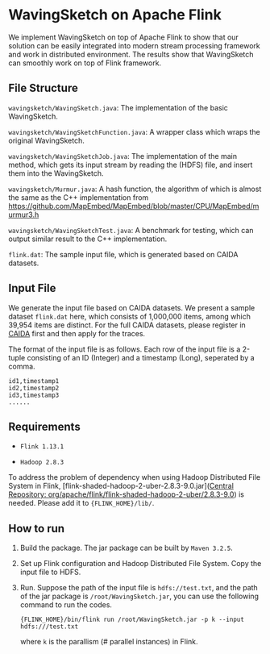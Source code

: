 # WavingSketch on Apache Flink

We implement WavingSketch on top of Apache Flink to show that our solution can be easily integrated into modern stream
processing framework and work in distributed environment. The results show that WavingSketch can smoothly work on top of
Flink framework.

## File Structure

`wavingsketch/WavingSketch.java`: The implementation of the basic WavingSketch.

`wavingsketch/WavingSketchFunction.java`: A wrapper class which wraps the original WavingSketch.

`wavingsketch/WavingSketchJob.java`: The implementation of the main method, which gets its input stream by reading the (HDFS) file, and insert them into the WavingSketch.

`wavingsketch/Murmur.java`: A hash function, the algorithm of which is almost the same as the C++ implementation from https://github.com/MapEmbed/MapEmbed/blob/master/CPU/MapEmbed/murmur3.h

`wavingsketch/WavingSketchTest.java`: A benchmark for testing, which can output similar result to the C++ implementation.

`flink.dat`: The sample input file, which is generated based on CAIDA datasets.

## Input File

We generate the input file based on CAIDA datasets. We present a sample dataset `flink.dat` here, which consists of
1,000,000 items, among which 39,954 items are distinct. For the full CAIDA datasets, please register
in [CAIDA](http://www.caida.org/home/) first and then apply for the traces.

The format of the input file is as follows. Each row of the input file is a 2-tuple consisting of an ID (Integer) and a
timestamp (Long), seperated by a comma.

```
id1,timestamp1
id2,timestamp2
id3,timestamp3
......
```

## Requirements

- `Flink 1.13.1`

- `Hadoop 2.8.3`

To address the problem of dependency when using Hadoop Distributed File System in
Flink, [flink-shaded-hadoop-2-uber-2.8.3-9.0.jar]([Central Repository: org/apache/flink/flink-shaded-hadoop-2-uber/2.8.3-9.0](https://repo.maven.apache.org/maven2/org/apache/flink/flink-shaded-hadoop-2-uber/2.8.3-9.0/))
is needed. Please add it to `{FLINK_HOME}/lib/`.

## How to run

1. Build the package. The jar package can be built by `Maven 3.2.5`.

2. Set up Flink configuration and Hadoop Distributed File System. Copy the input file to HDFS.

3. Run. Suppose the path of the input file is `hdfs://test.txt`, and the path of the jar package
   is `/root/WavingSketch.jar`, you can use the following command to run the codes.

   ```shell
   {FLINK_HOME}/bin/flink run /root/WavingSketch.jar -p k --input hdfs:///test.txt
   ```

   where `k` is the parallism (# parallel instances) in Flink.

   

